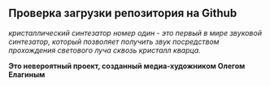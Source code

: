 ## Проверка загрузки репозитория на Github


*кристаллический синтезатор номер один - это первый в мире звуковой синтезатор, который позволяет получить звук посредством прохождения светового луча сквозь кристалл кварца.* 


**Это невероятный проект, созданный медиа-художником Олегом Елагиным**
